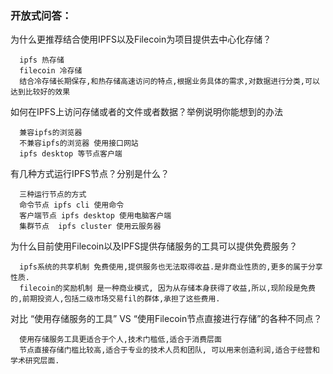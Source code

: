 ### 开放式问答：
为什么更推荐结合使用IPFS以及Filecoin为项目提供去中心化存储？

      ipfs 热存储
      filecoin 冷存储
      结合冷存储长期保存,和热存储高速访问的特点,根据业务具体的需求,对数据进行分类,可以达到比较好的效果
      
如何在IPFS上访问存储或者的文件或者数据？举例说明你能想到的办法

      兼容ipfs的浏览器
      不兼容ipfs的浏览器 使用接口网站
      ipfs desktop 等节点客户端
      
有几种方式运行IPFS节点？分别是什么？

      三种运行节点的方式
      命令节点 ipfs cli 使用命令
      客户端节点 ipfs desktop 使用电脑客户端
      集群节点  ipfs cluster 使用云服务器
      
为什么目前使用Filecoin以及IPFS提供存储服务的工具可以提供免费服务？

      ipfs系统的共享机制 免费使用,提供服务也无法取得收益.是非商业性质的,更多的属于分享性质.
      filecoin的奖励机制 是一种商业模式, 因为从存储本身获得了收益,所以,现阶段是免费的,前期投资人,包括二级市场交易fil的群体,承担了这些费用.

对比 “使用存储服务的工具” VS “使用Filecoin节点直接进行存储”的各种不同点？

      使用存储服务工具更适合于个人,技术门槛低,适合于消费层面
      节点直接存储门槛比较高,适合于专业的技术人员和团队, 可以用来创造利润,适合于经营和学术研究层面.
